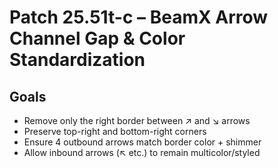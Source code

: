 # Patch 25.51t-c – BeamX Arrow Channel Gap & Color Standardization

## Goals
- Remove only the right border between ↗ and ↘ arrows
- Preserve top-right and bottom-right corners
- Ensure 4 outbound arrows match border color + shimmer
- Allow inbound arrows (↖ etc.) to remain multicolor/styled

